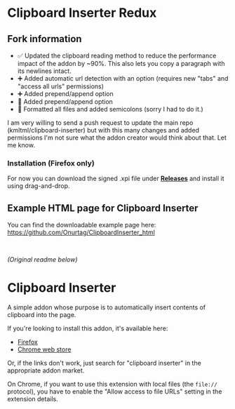 
# Clipboard Inserter Redux  
## Fork information  

- ✅ Updated the clipboard reading method to reduce the performance impact of the addon by ~90%. This also lets you copy a paragraph with its newlines intact.  
- ➕ Added automatic url detection with an option (requires new "tabs" and "access all urls" permissions)  
- ➕ Added prepend/append option  
- 🔄 Added prepend/append option  
- 🔄 Formatted all files and added semicolons (sorry I had to do it.)  

I am very willing to send a push request to update the main repo (kmltml/clipboard-inserter) but with this many changes and added permissions I'm not sure what the addon creator would think about that. Let me know.  

### **Installation (Firefox only)**  
For now you can download the signed .xpi file under [**Releases**](https://github.com/Onurtag/clipboard-inserter/releases/latest) and install it using drag-and-drop.  


## Example HTML page for Clipboard Inserter

You can find the downloadable example page here: https://github.com/Onurtag/ClipboardInserter_html  

&nbsp;  

*(Original readme below)*  
# Clipboard Inserter  

A simple addon whose purpose is to automatically insert contents of clipboard into the page.

If you're looking to install this addon, it's available here:

 - [Firefox](https://addons.mozilla.org/firefox/addon/clipboard-inserter/)
 - [Chrome web store](https://chrome.google.com/webstore/detail/clipboard-inserter/deahejllghicakhplliloeheabddjajm)

Or, if the links don't work, just search for "clipboard inserter" in the appropriate addon market.

On Chrome, if you want to use this extension with local files (the `file://` protocol), you have to enable the "Allow access to file URLs" setting in the extension details.
